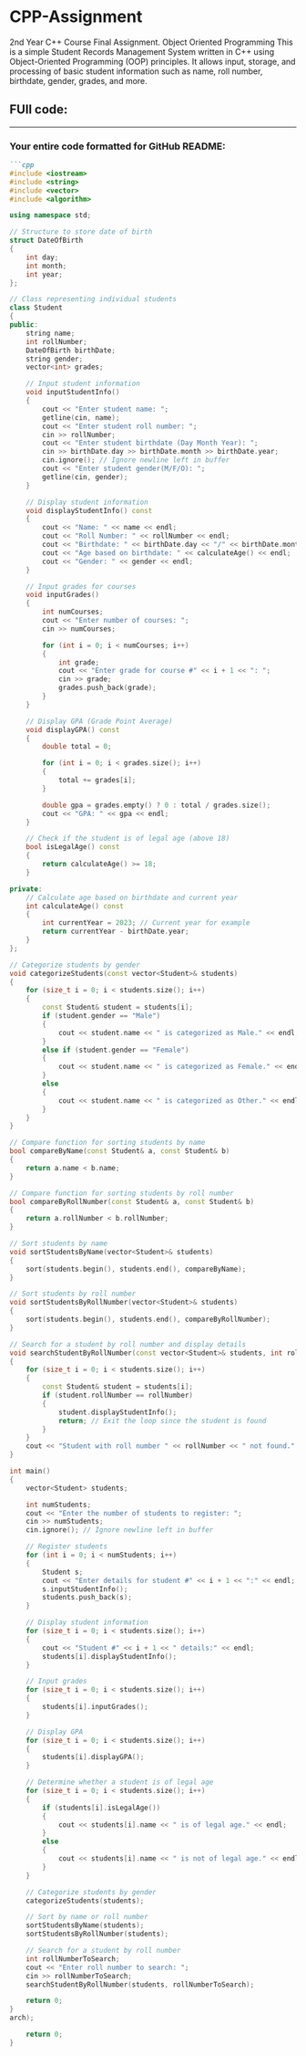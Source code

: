 # CPP-Assignment
2nd Year C++ Course Final Assignment. Object Oriented Programming
This is a simple Student Records Management System written in C++ using Object-Oriented Programming (OOP) principles. It allows input, storage, and processing of basic student information such as name, roll number, birthdate, gender, grades, and more. 

FUll code:
---------

---

### Your entire code formatted for GitHub README:

```markdown
```cpp
#include <iostream>
#include <string>
#include <vector>
#include <algorithm>

using namespace std;

// Structure to store date of birth
struct DateOfBirth
{
    int day;
    int month;
    int year;
};

// Class representing individual students
class Student
{
public:
    string name;
    int rollNumber;
    DateOfBirth birthDate;
    string gender;
    vector<int> grades;

    // Input student information
    void inputStudentInfo()
    {
        cout << "Enter student name: ";
        getline(cin, name);
        cout << "Enter student roll number: ";
        cin >> rollNumber;
        cout << "Enter student birthdate (Day Month Year): ";
        cin >> birthDate.day >> birthDate.month >> birthDate.year;
        cin.ignore(); // Ignore newline left in buffer
        cout << "Enter student gender(M/F/O): ";
        getline(cin, gender);
    }

    // Display student information
    void displayStudentInfo() const
    {
        cout << "Name: " << name << endl;
        cout << "Roll Number: " << rollNumber << endl;
        cout << "Birthdate: " << birthDate.day << "/" << birthDate.month << "/" << birthDate.year << endl;
        cout << "Age based on birthdate: " << calculateAge() << endl;
        cout << "Gender: " << gender << endl;
    }

    // Input grades for courses
    void inputGrades()
    {
        int numCourses;
        cout << "Enter number of courses: ";
        cin >> numCourses;

        for (int i = 0; i < numCourses; i++)
        {
            int grade;
            cout << "Enter grade for course #" << i + 1 << ": ";
            cin >> grade;
            grades.push_back(grade);
        }
    }

    // Display GPA (Grade Point Average)
    void displayGPA() const
    {
        double total = 0;

        for (int i = 0; i < grades.size(); i++)
        {
            total += grades[i];
        }

        double gpa = grades.empty() ? 0 : total / grades.size();
        cout << "GPA: " << gpa << endl;
    }

    // Check if the student is of legal age (above 18)
    bool isLegalAge() const
    {
        return calculateAge() >= 18;
    }

private:
    // Calculate age based on birthdate and current year
    int calculateAge() const
    {
        int currentYear = 2023; // Current year for example
        return currentYear - birthDate.year;
    }
};

// Categorize students by gender
void categorizeStudents(const vector<Student>& students)
{
    for (size_t i = 0; i < students.size(); i++)
    {
        const Student& student = students[i];
        if (student.gender == "Male")
        {
            cout << student.name << " is categorized as Male." << endl;
        }
        else if (student.gender == "Female")
        {
            cout << student.name << " is categorized as Female." << endl;
        }
        else
        {
            cout << student.name << " is categorized as Other." << endl;
        }
    }
}

// Compare function for sorting students by name
bool compareByName(const Student& a, const Student& b)
{
    return a.name < b.name;
}

// Compare function for sorting students by roll number
bool compareByRollNumber(const Student& a, const Student& b)
{
    return a.rollNumber < b.rollNumber;
}

// Sort students by name
void sortStudentsByName(vector<Student>& students)
{
    sort(students.begin(), students.end(), compareByName);
}

// Sort students by roll number
void sortStudentsByRollNumber(vector<Student>& students)
{
    sort(students.begin(), students.end(), compareByRollNumber);
}

// Search for a student by roll number and display details
void searchStudentByRollNumber(const vector<Student>& students, int rollNumber)
{
    for (size_t i = 0; i < students.size(); i++)
    {
        const Student& student = students[i];
        if (student.rollNumber == rollNumber)
        {
            student.displayStudentInfo();
            return; // Exit the loop since the student is found
        }
    }
    cout << "Student with roll number " << rollNumber << " not found." << endl;
}

int main()
{
    vector<Student> students;

    int numStudents;
    cout << "Enter the number of students to register: ";
    cin >> numStudents;
    cin.ignore(); // Ignore newline left in buffer

    // Register students
    for (int i = 0; i < numStudents; i++)
    {
        Student s;
        cout << "Enter details for student #" << i + 1 << ":" << endl;
        s.inputStudentInfo();
        students.push_back(s);
    }

    // Display student information
    for (size_t i = 0; i < students.size(); i++)
    {
        cout << "Student #" << i + 1 << " details:" << endl;
        students[i].displayStudentInfo();
    }

    // Input grades
    for (size_t i = 0; i < students.size(); i++)
    {
        students[i].inputGrades();
    }

    // Display GPA
    for (size_t i = 0; i < students.size(); i++)
    {
        students[i].displayGPA();
    }

    // Determine whether a student is of legal age
    for (size_t i = 0; i < students.size(); i++)
    {
        if (students[i].isLegalAge())
        {
            cout << students[i].name << " is of legal age." << endl;
        }
        else
        {
            cout << students[i].name << " is not of legal age." << endl;
        }
    }

    // Categorize students by gender
    categorizeStudents(students);

    // Sort by name or roll number
    sortStudentsByName(students);
    sortStudentsByRollNumber(students);

    // Search for a student by roll number
    int rollNumberToSearch;
    cout << "Enter roll number to search: ";
    cin >> rollNumberToSearch;
    searchStudentByRollNumber(students, rollNumberToSearch);

    return 0;
}
arch);

    return 0;
}
